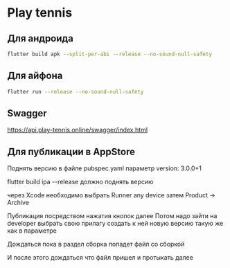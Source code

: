 # Play tennis

## Для андроида

```bash
flutter build apk --split-per-abi --release --no-sound-null-safety
```

## Для айфона

```bash
flutter run --release --no-sound-null-safety
```

## Swagger

<https://api.play-tennis.online/swagger/index.html>

## Для публикации в AppStore
Поднять версию в файле pubspec.yaml
параметр version: 3.0.0+1

flutter build ipa --release
должно поднять версию

через Xcode необходимо выбрать Runner any device
затем Product -> Archive

Публикация посредством нажатия кнопок далее
Потом надо зайти на developer выбрать свою прилагу создать к ней новую версию
такую же как в параметре

Дождаться пока в раздел сборка попадет файл со сборкой

И после этого дождаться что файл пришел и протыкать далее